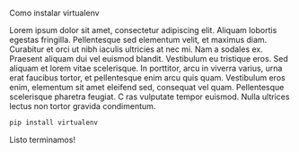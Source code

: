 Como instalar virtualenv

Lorem ipsum dolor sit amet, consectetur adipiscing elit. Aliquam lobortis egestas fringilla. Pellentesque sed elementum velit, et maximus diam.
Curabitur et orci ut nibh iaculis ultricies at nec mi. Nam a sodales ex. Praesent aliquam dui vel euismod blandit.
Vestibulum eu tristique eros. Sed aliquam et lorem vitae scelerisque. In porttitor, arcu in viverra varius, urna erat faucibus tortor, 
et pellentesque enim arcu quis quam. Vestibulum eros enim, elementum sit amet eleifend sed, consequat vel quam. Pellentesque scelerisque pharetra feugiat. C
ras vulputate tempor euismod. Nulla ultrices lectus non tortor gravida condimentum. 

``` bash
pip install virtualenv
```

Listo terminamos!